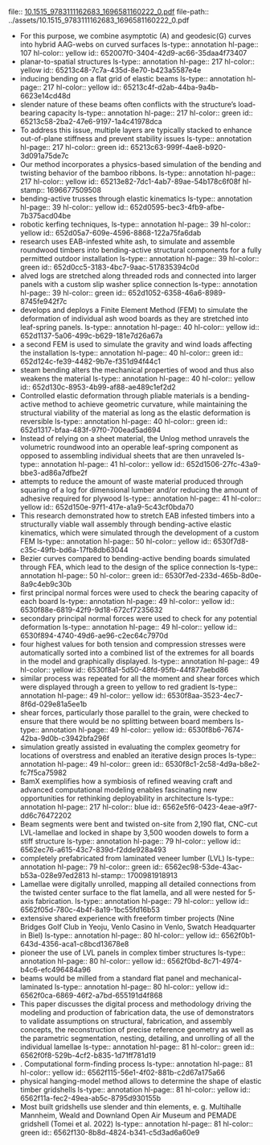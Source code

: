 file:: [10.1515_9783111162683_1696581160222_0.pdf](../assets/10.1515_9783111162683_1696581160222_0.pdf)
file-path:: ../assets/10.1515_9783111162683_1696581160222_0.pdf

- For this purpose, we combine asymptotic (A) and geodesic(G) curves into hybrid AAG-webs on curved surfaces
  ls-type:: annotation
  hl-page:: 107
  hl-color:: yellow
  id:: 652007f0-3404-42d9-ac66-35daa4f73407
- planar-to-spatial structures
  ls-type:: annotation
  hl-page:: 217
  hl-color:: yellow
  id:: 65213c48-7c7a-435d-8e70-b423a5587e4e
- inducing bending on a flat grid of elastic beams
  ls-type:: annotation
  hl-page:: 217
  hl-color:: yellow
  id:: 65213c4f-d2ab-44ba-9a4b-6623e14cd48d
- slender nature of these beams often conflicts with the structure’s load-bearing capacity
  ls-type:: annotation
  hl-page:: 217
  hl-color:: green
  id:: 65213c58-2ba2-47e6-9197-1a4c41978dca
- To address this issue, multiple layers are typically stacked to enhance out-of-plane stiffness and prevent stability issues
  ls-type:: annotation
  hl-page:: 217
  hl-color:: green
  id:: 65213c63-999f-4ae8-b920-3d091a75de7c
- Our method incorporates a physics-based simulation of the bending and twisting behavior of the bamboo ribbons.
  ls-type:: annotation
  hl-page:: 217
  hl-color:: yellow
  id:: 65213e82-7dc1-4ab7-89ae-54b178c6f08f
  hl-stamp:: 1696677509508
- bending-active trusses through elastic kinematics
  ls-type:: annotation
  hl-page:: 39
  hl-color:: yellow
  id:: 652d0595-bec3-4fb9-afbe-7b375acd04be
- robotic kerfing techniques,
  ls-type:: annotation
  hl-page:: 39
  hl-color:: yellow
  id:: 652d05a7-609e-4596-8868-122a75fa6dab
- research uses EAB-infested white ash, to simulate and assemble roundwood timbers into bending-active structural components for a fully permitted outdoor installation
  ls-type:: annotation
  hl-page:: 39
  hl-color:: green
  id:: 652d0cc5-3183-4bc7-9aac-517835394c0d
- alved logs are stretched along threaded rods and connected into larger panels with a custom slip washer splice connection
  ls-type:: annotation
  hl-page:: 39
  hl-color:: green
  id:: 652d1052-6358-46a6-8989-8745fe942f7c
- develops and deploys a Finite Element Method (FEM) to simulate the deformation of individual ash wood boards as they are stretched into leaf-spring panels.
  ls-type:: annotation
  hl-page:: 40
  hl-color:: yellow
  id:: 652d1137-5a06-499c-b629-181e7d26a67a
- a second FEM is used to simulate the gravity and wind loads affecting the installation
  ls-type:: annotation
  hl-page:: 40
  hl-color:: green
  id:: 652d124c-fe39-4482-9b7e-f351d94f44c1
- steam bending alters the mechanical properties of wood and thus also weakens the material 
  ls-type:: annotation
  hl-page:: 40
  hl-color:: yellow
  id:: 652d130c-8953-4b99-af88-ae489c1ef2d2
- Controlled elastic deformation through pliable materials is a bending-active method to achieve geometric curvature, while maintaining the structural viability of the material as long as the elastic deformation is reversible
  ls-type:: annotation
  hl-page:: 40
  hl-color:: green
  id:: 652d1317-bfaa-483f-97f0-700ead5ad694
- Instead of relying on a sheet material, the Unlog method unravels the volumetric roundwood into an operable leaf-spring component as opposed to assembling individual sheets that are then unraveled
  ls-type:: annotation
  hl-page:: 41
  hl-color:: yellow
  id:: 652d1506-27fc-43a9-bbe3-ad86a7dfbe2f
- attempts to reduce the amount of waste material produced through squaring of a log for dimensional lumber and/or reducing the amount of adhesive required for plywood
  ls-type:: annotation
  hl-page:: 41
  hl-color:: yellow
  id:: 652d150e-97f1-417e-a1a9-5c43cf0bda70
- This research demonstrated how to stretch EAB infested timbers into a structurally viable wall assembly through bending-active elastic kinematics, which were simulated through the development of a custom FEM
  ls-type:: annotation
  hl-page:: 50
  hl-color:: yellow
  id:: 6530f7d8-c35c-49fb-bd6a-17fb8db63044
- Bezier curves compared to bending-active bending boards simulated through FEA, which lead to the design of the splice connection
  ls-type:: annotation
  hl-page:: 50
  hl-color:: green
  id:: 6530f7ed-233d-465b-8d0e-8a9c4eb9c30b
- first principal normal forces were used to check the bearing capacity of each board 
  ls-type:: annotation
  hl-page:: 49
  hl-color:: yellow
  id:: 6530f88e-6819-42f9-9d18-672cf7235632
- secondary principal normal forces were used to check for any potential deformation 
  ls-type:: annotation
  hl-page:: 49
  hl-color:: yellow
  id:: 6530f894-4740-49d6-ae96-c2ec64c7970d
- four highest values for both tension and compression stresses were automatically sorted into a combined list of the extremes for all boards in the model and graphically displayed.
  ls-type:: annotation
  hl-page:: 49
  hl-color:: yellow
  id:: 6530f8a1-5d50-48fd-95fb-44f877aebd86
- similar process was repeated for all the moment and shear forces which were displayed through a green to yellow to red gradient
  ls-type:: annotation
  hl-page:: 49
  hl-color:: yellow
  id:: 6530f8aa-3523-4ec7-8f6d-029e81a5ee1b
- shear forces, particularly those parallel to the grain, were checked to ensure that there would be no splitting between board members
  ls-type:: annotation
  hl-page:: 49
  hl-color:: yellow
  id:: 6530f8b6-7674-42ba-9d0b-c3942bfa296f
- simulation greatly assisted in evaluating the complex geometry for locations of overstress and enabled an iterative design proces
  ls-type:: annotation
  hl-page:: 49
  hl-color:: green
  id:: 6530f8c1-2c58-4d9a-b8e2-fc7f5ca75982
- BamX exemplifies how a symbiosis of refined weaving craft and advanced computational modeling enables fascinating new opportunities for rethinking deployability in architecture
  ls-type:: annotation
  hl-page:: 217
  hl-color:: blue
  id:: 6562e5f6-0423-4eae-a9f7-dd6c76472202
- Beam segments were bent and twisted on-site from 2,190 flat, CNC-cut LVL-lamellae and locked in shape by 3,500 wooden dowels to form a stiff structure
  ls-type:: annotation
  hl-page:: 79
  hl-color:: yellow
  id:: 6562ec76-a615-43c7-839d-f2dde928a493
- completely prefabricated from laminated veneer lumber (LVL)
  ls-type:: annotation
  hl-page:: 79
  hl-color:: green
  id:: 6562ec98-53de-43ac-b53a-028e97ed2813
  hl-stamp:: 1700981918913
- Lamellae were digitally unrolled, mapping all detailed connections from the twisted center surface to the flat lamella, and all were nested for 5-axis fabrication.
  ls-type:: annotation
  hl-page:: 79
  hl-color:: yellow
  id:: 6562f05d-780c-4b4f-8a19-1bc55fd16b53
- extensive shared experience with freeform timber projects (Nine Bridges Golf Club in Yeoju, Venlo Casino in Venlo, Swatch Headquarter in Biel)
  ls-type:: annotation
  hl-page:: 80
  hl-color:: yellow
  id:: 6562f0b1-643d-4356-aca1-c8bcd13678e8
- pioneer the use of LVL panels in complex timber structures
  ls-type:: annotation
  hl-page:: 80
  hl-color:: yellow
  id:: 6562f0bd-8c71-4974-b4c6-efc496484a96
- beams would be milled from a standard flat panel and mechanical-laminated
  ls-type:: annotation
  hl-page:: 80
  hl-color:: yellow
  id:: 6562f0ca-6869-46f2-a7bd-655191d4f868
- This paper discusses the digital process and methodology driving the modeling and production of fabrication data, the use of demonstrators to validate assumptions on structural, fabrication, and assembly concepts, the reconstruction of precise reference geometry as well as the parametric segmentation, nesting, detailing, and unrolling of all the individual lamellae
  ls-type:: annotation
  hl-page:: 81
  hl-color:: green
  id:: 6562f0f8-529b-4cf2-b835-1d71ff781d19
- . Computational form-finding process
  ls-type:: annotation
  hl-page:: 81
  hl-color:: yellow
  id:: 6562f115-56e1-4f02-881b-c2d67a175a66
- physical hanging-model method allows to determine the shape of elastic timber gridshells 
  ls-type:: annotation
  hl-page:: 81
  hl-color:: yellow
  id:: 6562f11a-fec2-49ea-ab5c-8795d930155b
- Most built gridshells use slender and thin elements, e. g. Multihalle Mannheim, Weald and Downland Open Air Museum and PEMADE gridshell (Tomei et al. 2022)
  ls-type:: annotation
  hl-page:: 81
  hl-color:: green
  id:: 6562f130-8b8d-4824-b341-c5d3ad6a60e9